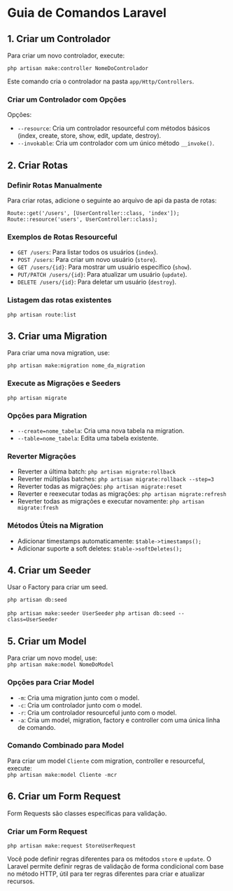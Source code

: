# Guia de Comandos Laravel

## 1. Criar um Controlador

Para criar um novo controlador, execute:

`php artisan make:controller NomeDoControlador`  

Este comando cria o controlador na pasta `app/Http/Controllers`.

### Criar um Controlador com Opções

Opções:

- `--resource`: Cria um controlador resourceful com métodos básicos (index, create, store, show, edit, update, destroy).
- `--invokable`: Cria um controlador com um único método `__invoke()`.

## 2. Criar Rotas

### Definir Rotas Manualmente

Para criar rotas, adicione o seguinte ao arquivo de api da pasta de rotas:  

`Route::get('/users', [UserController::class, 'index']);`  
`Route::resource('users', UserController::class);`

### Exemplos de Rotas Resourceful

- `GET /users`: Para listar todos os usuários (`index`).
- `POST /users`: Para criar um novo usuário (`store`).
- `GET /users/{id}`: Para mostrar um usuário específico (`show`).
- `PUT/PATCH /users/{id}`: Para atualizar um usuário (`update`).
- `DELETE /users/{id}`: Para deletar um usuário (`destroy`).

### Listagem das rotas existentes

`php artisan route:list`

## 3. Criar uma Migration

Para criar uma nova migration, use:  

`php artisan make:migration nome_da_migration`

### Execute as Migrações e Seeders

`php artisan migrate`  

### Opções para Migration

- `--create=nome_tabela`: Cria uma nova tabela na migration.
- `--table=nome_tabela`: Edita uma tabela existente.

### Reverter Migrações

- Reverter a última batch: `php artisan migrate:rollback`
- Reverter múltiplas batches: `php artisan migrate:rollback --step=3`
- Reverter todas as migrações: `php artisan migrate:reset`
- Reverter e reexecutar todas as migrações: `php artisan migrate:refresh`
- Reverter todas as migrações e executar novamente: `php artisan migrate:fresh`

### Métodos Úteis na Migration

- Adicionar timestamps automaticamente: `$table->timestamps();`
- Adicionar suporte a soft deletes: `$table->softDeletes();`

## 4. Criar um Seeder

Usar o Factory para criar um seed.

`php artisan db:seed`

`php artisan make:seeder UserSeeder`
`php artisan db:seed --class=UserSeeder`

## 5. Criar um Model

Para criar um novo model, use:  
`php artisan make:model NomeDoModel`

### Opções para Criar Model

- `-m`: Cria uma migration junto com o model.
- `-c`: Cria um controlador junto com o model.
- `-r`: Cria um controlador resourceful junto com o model.
- `-a`: Cria um model, migration, factory e controller com uma única linha de comando.

### Comando Combinado para Model

Para criar um model `Cliente` com migration, controller e resourceful, execute:  
`php artisan make:model Cliente -mcr`

## 6. Criar um Form Request

Form Requests são classes específicas para validação.

### Criar um Form Request

`php artisan make:request StoreUserRequest`

Você pode definir regras diferentes para os métodos `store` e `update`. O Laravel permite definir regras de validação de forma condicional com base no método HTTP, útil para ter regras diferentes para criar e atualizar recursos.
